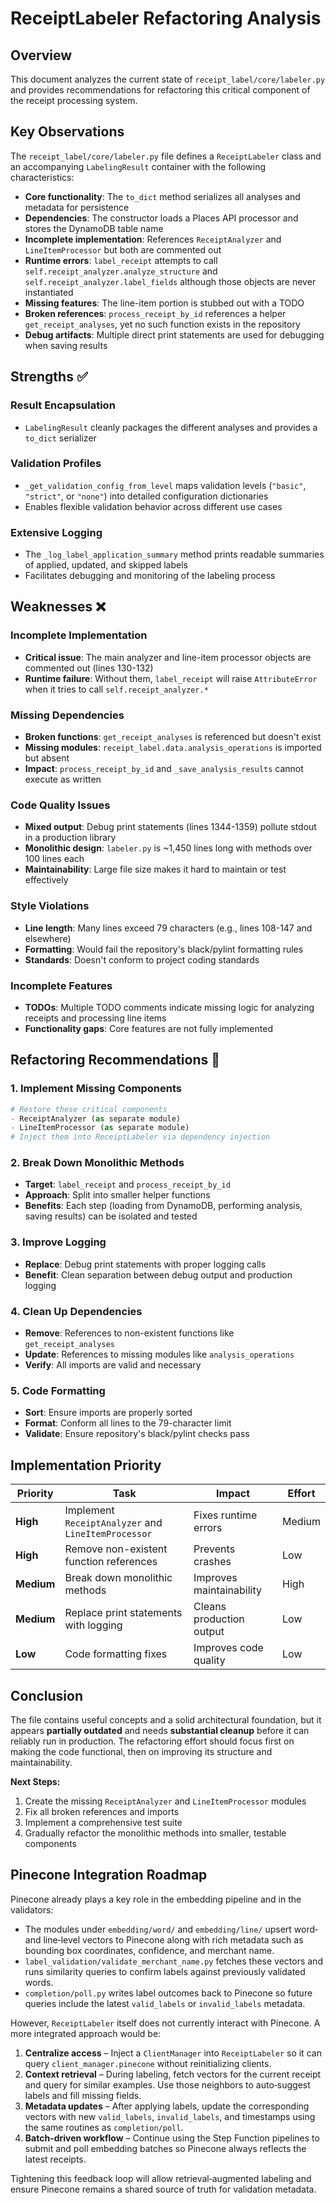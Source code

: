 # ReceiptLabeler Refactoring Analysis

## Overview

This document analyzes the current state of `receipt_label/core/labeler.py` and provides recommendations for refactoring this critical component of the receipt processing system.

## Key Observations

The `receipt_label/core/labeler.py` file defines a `ReceiptLabeler` class and an accompanying `LabelingResult` container with the following characteristics:

- **Core functionality**: The `to_dict` method serializes all analyses and metadata for persistence
- **Dependencies**: The constructor loads a Places API processor and stores the DynamoDB table name
- **Incomplete implementation**: References `ReceiptAnalyzer` and `LineItemProcessor` but both are commented out
- **Runtime errors**: `label_receipt` attempts to call `self.receipt_analyzer.analyze_structure` and `self.receipt_analyzer.label_fields` although those objects are never instantiated
- **Missing features**: The line-item portion is stubbed out with a TODO
- **Broken references**: `process_receipt_by_id` references a helper `get_receipt_analyses`, yet no such function exists in the repository
- **Debug artifacts**: Multiple direct print statements are used for debugging when saving results

## Strengths ✅

### Result Encapsulation

- `LabelingResult` cleanly packages the different analyses and provides a `to_dict` serializer

### Validation Profiles

- `_get_validation_config_from_level` maps validation levels (`"basic"`, `"strict"`, or `"none"`) into detailed configuration dictionaries
- Enables flexible validation behavior across different use cases

### Extensive Logging

- The `_log_label_application_summary` method prints readable summaries of applied, updated, and skipped labels
- Facilitates debugging and monitoring of the labeling process

## Weaknesses ❌

### Incomplete Implementation

- **Critical issue**: The main analyzer and line-item processor objects are commented out (lines 130-132)
- **Runtime failure**: Without them, `label_receipt` will raise `AttributeError` when it tries to call `self.receipt_analyzer.*`

### Missing Dependencies

- **Broken functions**: `get_receipt_analyses` is referenced but doesn't exist
- **Missing modules**: `receipt_label.data.analysis_operations` is imported but absent
- **Impact**: `process_receipt_by_id` and `_save_analysis_results` cannot execute as written

### Code Quality Issues

- **Mixed output**: Debug print statements (lines 1344-1359) pollute stdout in a production library
- **Monolithic design**: `labeler.py` is ~1,450 lines long with methods over 100 lines each
- **Maintainability**: Large file size makes it hard to maintain or test effectively

### Style Violations

- **Line length**: Many lines exceed 79 characters (e.g., lines 108-147 and elsewhere)
- **Formatting**: Would fail the repository's black/pylint formatting rules
- **Standards**: Doesn't conform to project coding standards

### Incomplete Features

- **TODOs**: Multiple TODO comments indicate missing logic for analyzing receipts and processing line items
- **Functionality gaps**: Core features are not fully implemented

## Refactoring Recommendations 🔧

### 1. Implement Missing Components

```python
# Restore these critical components
- ReceiptAnalyzer (as separate module)
- LineItemProcessor (as separate module)
# Inject them into ReceiptLabeler via dependency injection
```

### 2. Break Down Monolithic Methods

- **Target**: `label_receipt` and `process_receipt_by_id`
- **Approach**: Split into smaller helper functions
- **Benefits**: Each step (loading from DynamoDB, performing analysis, saving results) can be isolated and tested

### 3. Improve Logging

- **Replace**: Debug print statements with proper logging calls
- **Benefit**: Clean separation between debug output and production logging

### 4. Clean Up Dependencies

- **Remove**: References to non-existent functions like `get_receipt_analyses`
- **Update**: References to missing modules like `analysis_operations`
- **Verify**: All imports are valid and necessary

### 5. Code Formatting

- **Sort**: Ensure imports are properly sorted
- **Format**: Conform all lines to the 79-character limit
- **Validate**: Ensure repository's black/pylint checks pass

## Implementation Priority

| Priority   | Task                                                | Impact                   | Effort |
| ---------- | --------------------------------------------------- | ------------------------ | ------ |
| **High**   | Implement `ReceiptAnalyzer` and `LineItemProcessor` | Fixes runtime errors     | Medium |
| **High**   | Remove non-existent function references             | Prevents crashes         | Low    |
| **Medium** | Break down monolithic methods                       | Improves maintainability | High   |
| **Medium** | Replace print statements with logging               | Cleans production output | Low    |
| **Low**    | Code formatting fixes                               | Improves code quality    | Low    |

## Conclusion

The file contains useful concepts and a solid architectural foundation, but it appears **partially outdated** and needs **substantial cleanup** before it can reliably run in production. The refactoring effort should focus first on making the code functional, then on improving its structure and maintainability.

**Next Steps:**

1. Create the missing `ReceiptAnalyzer` and `LineItemProcessor` modules
2. Fix all broken references and imports
3. Implement a comprehensive test suite
4. Gradually refactor the monolithic methods into smaller, testable components

## Pinecone Integration Roadmap

Pinecone already plays a key role in the embedding pipeline and in the
validators:

- The modules under `embedding/word/` and `embedding/line/` upsert word‑ and
  line‑level vectors to Pinecone along with rich metadata such as bounding box
  coordinates, confidence, and merchant name.
- `label_validation/validate_merchant_name.py` fetches these vectors and runs
  similarity queries to confirm labels against previously validated words.
- `completion/poll.py` writes label outcomes back to Pinecone so future queries
  include the latest `valid_labels` or `invalid_labels` metadata.

However, `ReceiptLabeler` itself does not currently interact with Pinecone. A
more integrated approach would be:

1. **Centralize access** – Inject a `ClientManager` into `ReceiptLabeler` so it
   can query `client_manager.pinecone` without reinitializing clients.
2. **Context retrieval** – During labeling, fetch vectors for the current
   receipt and query for similar examples. Use those neighbors to auto‑suggest
   labels and fill missing fields.
3. **Metadata updates** – After applying labels, update the corresponding
   vectors with new `valid_labels`, `invalid_labels`, and timestamps using the
   same routines as `completion/poll`.
4. **Batch-driven workflow** – Continue using the Step Function pipelines to
   submit and poll embedding batches so Pinecone always reflects the latest
   receipts.

Tightening this feedback loop will allow retrieval‑augmented labeling and ensure
Pinecone remains a shared source of truth for validation metadata.
